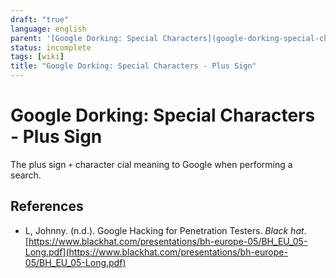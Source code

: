 ```yaml
---
draft: "true"
language: english
parent: '[Google Dorking: Special Characters](google-dorking-special-characters.md)'
status: incomplete
tags: [wiki]
title: "Google Dorking: Special Characters - Plus Sign"
---
```


# Google Dorking: Special Characters - Plus Sign

The plus sign `+` character cial meaning to Google when performing a search.

## References

- L, Johnny. (n.d.). <span class="reference-title">Google Hacking for Penetration Testers</span>. _Black hat_. [https://www.blackhat.com/presentations/bh-europe-05/BH_EU_05-Long.pdf](https://www.blackhat.com/presentations/bh-europe-05/BH_EU_05-Long.pdf)
